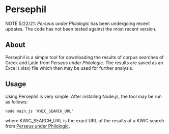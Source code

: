 # Persephil

NOTE 5/22/21: *Perseus under Philologic* has been undergoing recent updates. The code has not been tested against the most recent version.

## About

Persephil is a simple tool for downloading the results of corpus searches of Greek and Latin from *Perseus under Philologic*. The results are saved as an Excel (.xlsx) file which then may be used for further analysis.

## Usage

Using Persephil is very simple. After installing Node.js, the tool may be run as follows:

    node main.js 'KWIC_SEARCH_URL'

where KWIC_SEARCH_URL is the exact URL of the results of a KWIC search from [Perseus under Philologic](https://perseus.uchicago.edu/Latin.html).
